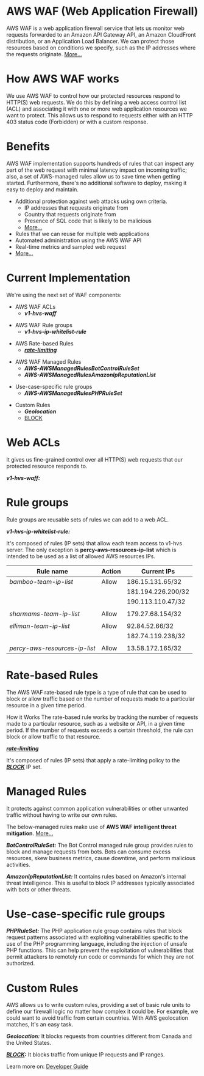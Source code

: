 # AWS WAF (Web Application Firewall)

AWS WAF is a web application firewall service that lets us monitor web requests forwarded to an Amazon API Gateway API, an Amazon CloudFront distribution, or an Application Load Balancer. We can protect those resources based on conditions we specify, such as the IP addresses where the requests originate. [More...](https://docs.aws.amazon.com/waf/latest/developerguide/waf-chapter.html)

# How AWS WAF works

We use AWS WAF to control how our protected resources respond to HTTP(S) web requests. We do this by defining a web access control list (ACL) and associating it with one or more web application resources we want to protect. This allows us to respond to requests either with an HTTP 403 status code (Forbidden) or with a custom response.

# Benefits 

AWS WAF implementation supports hundreds of rules that can inspect any part of the web request with minimal latency impact on incoming traffic; also, a set of AWS-managed rules allow us to save time when getting started. Furthermore, there's no additional software to deploy, making it easy to deploy and maintain.

- Additional protection against web attacks using own criteria.
    - IP addresses that requests originate from
    - Country that requests originate from
    - Presence of SQL code that is likely to be malicious 
    - [More...](https://docs.aws.amazon.com/waf/latest/developerguide/waf-intro.html#:~:text=Additional%20protection%20against%20web%20attacks)
- Rules that we can reuse for multiple web applications
- Automated administration using the AWS WAF API
- Real-time metrics and sampled web request
- [More...](https://docs.aws.amazon.com/waf/latest/developerguide/waf-intro.html#:~:text=Using%20AWS%20WAF%20has%20several%20benefits%3A)

# Current Implementation

We're using the next set of WAF components:
    
- AWS WAF ACLs
    - ***v1-hvs-waff*** 
>
- AWS WAF Rule groups
    - ***v1-hvs-ip-whitelist-rule***
>
- AWS Rate-based Rules
    - ***[rate-limiting ](https://us-east-1.console.aws.amazon.com/wafv2/homev2/web-acl/rule/v1-hvs-waff/482977c8-6aa2-42ab-8c62-127ac0145ba0/rate-limiting?region=us-east-1)***
>
- AWS WAF Managed Rules
    - ***AWS-AWSManagedRulesBotControlRuleSet***
    - ***AWS-AWSManagedRulesAmazonIpReputationList***
>
- Use-case-specific rule groups
    - ***AWS-AWSManagedRulesPHPRuleSet***
>
- Custom Rules
    - ***Geolocation***
    - [BLOCK](https://us-east-1.console.aws.amazon.com/wafv2/homev2/web-acl/rule/v1-hvs-waff/482977c8-6aa2-42ab-8c62-127ac0145ba0/BLOCK?region=us-east-1)
# Web ACLs

It gives us fine-grained control over all HTTP(S) web requests that our protected resource responds to.

***v1-hvs-waff:***

# Rule groups

Rule groups are reusable sets of rules we can add to a web ACL.

***v1-hvs-ip-whitelist-rule:***

It's composed of rules (IP sets) that allow each team access to v1-hvs server. The only exception is **percy-aws-resources-ip-list** which is intended to be used as a list of allowed AWS resources IPs.

| Rule name                 | Action     | Current IPs  |
|---                        |---         |---           |
|*bamboo-team-ip-list* |Allow |186.15.131.65/32 |
|   |   |181.194.226.200/32 |
|   |   |190.113.110.47/32 |          
|   |   |   |
|*sharmams-team-ip-list* |Allow |179.27.68.154/32 |
|   |   |   |
|*elliman-team-ip-list* |Allow |92.84.52.66/32 |
|   |   |182.74.119.238/32|
|   |   |   |
|*percy-aws-resources-ip-list* |Allow |13.58.172.165/32 |

# Rate-based Rules

The AWS WAF rate-based rule type is a type of rule that can be used to block or allow traffic based on the number of requests made to a particular resource in a given time period.

How it Works
The rate-based rule works by tracking the number of requests made to a particular resource, such as a website or API, in a given time period. If the number of requests exceeds a certain threshold, the rule can block or allow traffic to that resource.

***[rate-limiting ](https://us-east-1.console.aws.amazon.com/wafv2/homev2/web-acl/rule/v1-hvs-waff/482977c8-6aa2-42ab-8c62-127ac0145ba0/rate-limiting?region=us-east-1)***

It's composed of rules (IP sets) that apply a rate-limiting policy to
the ***[BLOCK](https://us-east-1.console.aws.amazon.com/wafv2/homev2/ip-set/BLOCK/49cbd199-6c95-43bc-93db-48205f2a3bbc?region=us-east-1)*** IP set.




# Managed Rules

It protects against common application vulnerabilities or other unwanted traffic without having to write our own rules.

The below-managed rules make use of **AWS WAF intelligent threat mitigation**. [More...](https://docs.aws.amazon.com/waf/latest/developerguide/waf-managed-protections.html#:~:text=AWS%20WAF%20intelligent%20threat%20mitigation)

***BotControlRuleSet:*** The Bot Control managed rule group provides rules to block and manage requests from bots. Bots can consume excess resources, skew business metrics, cause downtime, and perform malicious activities. 

***AmazonIpReputationList:*** It contains rules based on Amazon's internal threat intelligence. This is useful to block IP addresses typically associated with bots or other threats.

# Use-case-specific rule groups

***PHPRuleSet:*** The PHP application rule group contains rules that block request patterns associated with exploiting vulnerabilities specific to the use of the PHP programming language, including the injection of unsafe PHP functions. This can help prevent the exploitation of vulnerabilities that permit attackers to remotely run code or commands for which they are not authorized.

# Custom Rules

AWS allows us to write custom rules, providing a set of basic rule units to define our firewall logic no matter how complex it could be. For example, we could want to avoid traffic from certain countries. With AWS geolocation matches, It's an easy task.

***Geolocation:*** It blocks requests from countries different from Canada and the United States.

***[BLOCK](https://us-east-1.console.aws.amazon.com/wafv2/homev2/web-acl/rule/v1-hvs-waff/482977c8-6aa2-42ab-8c62-127ac0145ba0/BLOCK?region=us-east-1):*** It blocks traffic from unique IP requests and IP ranges.

Learn more on: [Developer Guide](https://docs.aws.amazon.com/waf/latest/developerguide/what-is-aws-waf.html)

